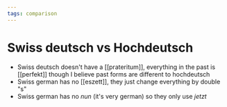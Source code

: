 ```yaml
---
tags: comparison
---
```


# Swiss deutsch vs Hochdeutsch
* Swiss deutsch doesn't have a [[prateritum]], everything in the past is [[perfekt]] though I believe past forms are different to hochdeutsch
* Swiss german has no [[eszett]], they just change everything by double "s"
* Swiss german has no *nun* (it's very german) so they only use *jetzt*
